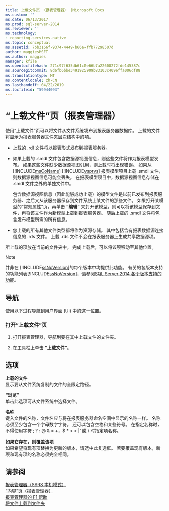 ```yaml
---
title: 上载文件页 （报表管理器） |Microsoft Docs
ms.custom: ''
ms.date: 06/13/2017
ms.prod: sql-server-2014
ms.reviewer: ''
ms.technology:
- reporting-services-native
ms.topic: conceptual
ms.assetid: 7bb3166f-9374-4449-b66a-ffb77298507d
author: maggiesMSFT
ms.author: maggies
manager: kfile
ms.openlocfilehash: 271c97f635db61c0e66b7a22608272fde145387c
ms.sourcegitcommit: 8d6fb6bbe3491925909b83103c409effa006df88
ms.translationtype: MT
ms.contentlocale: zh-CN
ms.lasthandoff: 04/22/2019
ms.locfileid: "59944093"
---
```

# <a name="upload-file-page-report-manager"></a>“上载文件”页（报表管理器）
  使用“上载文件”页可以将文件从文件系统发布到报表服务器数据库。 上载的文件将显示为报表服务器文件夹层次结构中的项。  
  
-   上载的 .rdl 文件将以报表形式发布到报表服务器。  
  
-   如果上载的 .smdl 文件包含数据源视图信息，则这些文件将作为报表模型发布。 如果这些文件缺少数据源视图引用，则上载时将出现错误。 如果从 [!INCLUDE[msCoName](../includes/msconame-md.md)] [!INCLUDE[vsprvs](../includes/vsprvs-md.md)] 报表模型项目上载 .smdl 文件，则数据源视图信息可能会丢失。 在报表模型项目中，数据源视图信息存储在 .smdl 文件之外的单独文件中。  
  
     包含数据源视图信息（因此能够成功上载）的模型文件是以前已发布到报表服务器、之后又从该服务器保存到文件系统上某文件的那些文件。 如果打开某模型的“常规属性”页，再单击 **“编辑”** 来打开该模型，则可以将该模型保存到文件，再将该文件作为新模型上载到报表服务器。 随后上载的 .smdl 文件将包含发布模型所需的所有信息。  
  
-   您上载的所有其他文件类型都将作为资源存储。 其中包括含有报表数据源连接信息的 .rds 文件。 上载 .rds 文件不会在报表服务器上生成共享数据源项。  
  
 所上载的项放在当前的文件夹中。 完成上载后，可以将该项移动至其他位置。  
  
> [!NOTE]  
>  并非在 [!INCLUDE[ssNoVersion](../includes/ssnoversion-md.md)]的每个版本中均提供此功能。 有关的各版本支持的功能列表[!INCLUDE[ssNoVersion](../includes/ssnoversion-md.md)]，请参阅[SQL Server 2014 各个版本支持的功能](../../2014/getting-started/features-supported-by-the-editions-of-sql-server-2014.md)。  
  
## <a name="navigation"></a>导航  
 使用以下过程导航到用户界面 (UI) 中的这一位置。  
  
### <a name="to-open-the-upload-file-page"></a>打开“上载文件”页  
  
1.  打开报表管理器，导航到要在其中上载文件的文件夹。  
  
2.  在工具栏上单击 **“上载文件”**。  
  
## <a name="options"></a>选项  
 **上载的文件**  
 显示要从文件系统复制的文件的全限定路径。  
  
 **“浏览”**  
 单击此选项可从文件系统中选择文件。  
  
 **名称**  
 键入文件的名称，文件名应与将在报表服务器命名空间中显示的名称一样。 名称必须至少包含一个字母数字字符。 还可以包含空格和某些符号。 在指定名称时，不得使用字符 ; ? : \@ & = +，$ * \< > |"或 / 时指定项名称。  
  
 **如果它存在，则覆盖该项**  
 如果希望将现有项替换为更新的版本，请选中此复选框。 若要覆盖现有版本，新项和现有项的名称必须完全相同。  
  
## <a name="see-also"></a>请参阅  
 [报表管理器（SSRS 本机模式）](../../2014/reporting-services/report-manager-ssrs-native-mode.md)   
 [“内容”页（报表管理器）](../../2014/reporting-services/contents-page-report-manager.md)   
 [报表管理器的 F1 帮助](../../2014/reporting-services/report-manager-f1-help.md)   
 [将文件上载到文件夹](report-server/upload-files-to-a-folder.md)  
  
  
